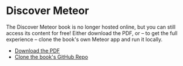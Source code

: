 # Discover Meteor

The Discover Meteor book is no longer hosted online, but you can still access its content for free! Either download the PDF, or – to get the full experience – clone the book's own Meteor app and run it locally. 

- [Download the PDF](/pdf/Discover+Meteor+–+Building+Real-Time+JavaScript+Web+Apps+–+Sacha+Greif+&+Tom+Coleman.pdf)
- [Clone the book's GitHub Repo](https://github.com/DiscoverMeteor/DiscoverMeteorBook)